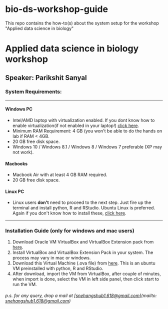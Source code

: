 # bio-ds-workshop-guide
This repo contains the how-to(s) about the system setup for the workshop "Applied data science in biology"


# Applied data science in biology workshop
## Speaker: Parikshit Sanyal
### System Requirements:
<hr />


####  Windows PC

- Intel/AMD laptop with virtualization enabled. If you dont know how to enable virtualization(if not enabled in your laptop!) [click here](http://bfy.tw/Mzsq).
- Minimum RAM Requirement: 4 GB (you won't be able to do the hands on lab if RAM < 4GB.
- 20 GB free disk space.
- Windows 10 / Windows 8.1 / Windows 8 / Windows 7 preferable (XP may not work).

#### Macbooks
- Macbook Air with at least 4 GB RAM required.
- 20 GB free disk space.

#### Linux PC
- Linux users **don't** need to proceed to the next step. Just fire up the terminal and install python, R and RStudio. Ubuntu Linux is preferred. Again if you don't know how to install these, [click here](http://bfy.tw/Mzt6).


<hr />


### Installation Guide (only for windows and mac users)

1. Download Oracle VM VirtualBox and VirtualBox Extension pack from [here](https://www.virtualbox.org/).
2. Install VirtualBox and VirtualBox Extension Pack in your system. The process may vary in mac or windows.
3.  Download this Virtual Machine (.ova file) from [here](https://drive.google.com/open?id=1ysXdhs78RAI0yDc1an2SF-c6NZ5ffqbm). This is an ubuntu VM preinstalled with python, R and RStudio.
4. After download, import the VM from VirtualBox, after couple of minutes, when import is done, select the VM in left side panel, then click start to run the VM.

###### p.s. for any query, drop a mail at [snehangshub1.618@gmail.com](mailto: snehangshub1.618@gmail.com)
